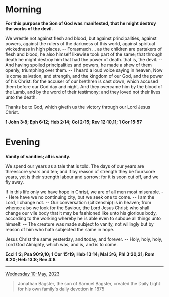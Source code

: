 # Morning

**For this purpose the Son of God was manifested, that he might destroy the works of the devil.**
 
We wrestle not against flesh and blood, but against principalities, against powers, against the rulers of the darkness of this world, against spiritual wickedness in high places. -- Forasmuch ... as the children are partakers of flesh and blood, he also himself likewise took part of the same; that through death he might destroy him that had the power of death. that is, the devil. -- And having spoiled principalities and powers, he made a shew of them openly, triumphing over them. -- I heard a loud voice saying in heaven, Now is come salvation, and strength, and the kingdom of our God, and the power of his Christ: for the accuser of our brethren is cast down, which accused them before our God day and night. And they overcame him by the blood of the Lamb, and by the word of their testimony; and they loved not their lives unto the death.
 
Thanks be to God, which giveth us the victory through our Lord Jesus Christ.  

**1 John 3:8; Eph 6:12; Heb 2:14; Col 2:15; Rev 12:10,11; 1 Cor 15:57**

# Evening

**Vanity of vanities; all is vanity.**
 
We spend our years as a tale that is told. The days of our years are threescore years and ten; and if by reason of strength they be fourscore years, yet is their strength labour and sorrow; for it is soon cut off, and we fly away.
 
If in this life only we have hope in Christ, we are of all men most miserable. -- Here have we no continuing city, but we seek one to come. -- I am the Lord, I change not. -- Our conversation (citizenship) is in heaven; from whence also we look for the Saviour, the Lord Jesus Christ; who shall change our vile body that it may be fashioned like unto his glorious body, according to the working whereby he is able even to subdue all things unto himself. -- The creature was made subject to vanity, not willingly but by reason of him who hath subjected the same in hope.
 
Jesus Christ the same yesterday, and today, and forever. -- Holy, holy, holy, Lord God Almighty, which was, and is, and is to come.  

**Eccl 1:2; Psa 90:9,10; 1 Cor 15:19; Heb 13:14; Mal 3:6; Phl 3:20,21; Rom 8:20; Heb 13:8; Rev 4:8**

---

[Wednesday 10-May, 2023](https://t.me/s/daily_light)

> Jonathan Bagster, the son of Samuel Bagster, created the Daily Light for his own family's daily devotion in 1875

